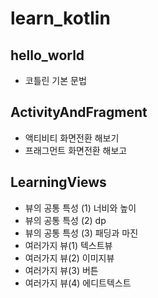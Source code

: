 ﻿# learn_kotlin

## hello_world
- 코틀린 기본 문법

## ActivityAndFragment
- 액티비티 화면전환 해보기
- 프래그먼트 화면전환 해보고

## LearningViews
- 뷰의 공통 특성 (1) 너비와 높이
- 뷰의 공통 특성 (2) dp
- 뷰의 공통 특성 (3) 패딩과 마진
- 여러가지 뷰(1) 텍스트뷰
- 여러가지 뷰(2) 이미지뷰
- 여러가지 뷰(3) 버튼
- 여러가지 뷰(4) 에디트텍스트
